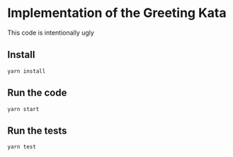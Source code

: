 # Implementation of the Greeting Kata

This code is intentionally ugly

## Install 

`yarn install`

## Run the code 

`yarn start`

## Run the tests

`yarn test`
